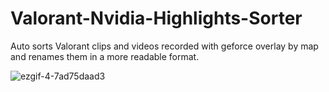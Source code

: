 # Valorant-Nvidia-Highlights-Sorter

Auto sorts Valorant clips and videos recorded with geforce overlay by map and renames them in a more readable format.

![ezgif-4-7ad75daad3](https://user-images.githubusercontent.com/104008364/205520283-5cf70aa8-51fb-4069-806b-805b2398f324.gif)
